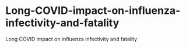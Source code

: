 # Long-COVID-impact-on-influenza-infectivity-and-fatality
Long COVID impact on influenza infectivity and fatality
